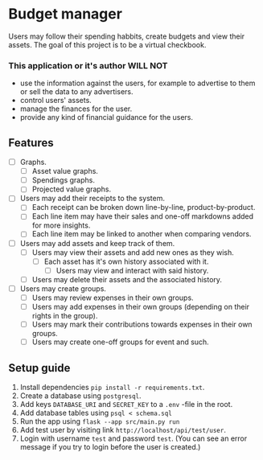 # Budget manager

Users may follow their spending habbits, create budgets and view their assets. The goal of this project is to be a virtual checkbook.

### This application or it's author WILL NOT
- use the information against the users, for example to advertise to them or sell the data to any advertisers.
- control users' assets.
- manage the finances for the user.
- provide any kind of financial guidance for the users.

## Features
- [ ] Graphs.
  - [ ] Asset value graphs.
  - [ ] Spendings graphs.
  - [ ] Projected value graphs.
- [ ] Users may add their receipts to the system.
  - [ ] Each receipt can be broken down line-by-line, product-by-product.
  - [ ] Each line item may have their sales and one-off markdowns added for more insights.
  - [ ] Each line item may be linked to another when comparing vendors.
- [ ] Users may add assets and keep track of them.
  - [ ] Users may view their assets and add new ones as they wish.
    - [ ] Each asset has it's own history associated with it.
      - [ ] Users may view and interact with said history.
  - [ ] Users may delete their assets and the associated history.
- [ ] Users may create groups.
  - [ ] Users may review expenses in their own groups.
  - [ ] Users may add expenses in their own groups (depending on their rights in the group).
  - [ ] Users may mark their contributions towards expenses in their own groups.
  - [ ] Users may create one-off groups for event and such.

## Setup guide

1. Install dependencies `pip install -r requirements.txt`.
2. Create a database using `postgresql`.
3. Add keys `DATABASE_URI` and `SECRET_KEY` to a `.env` -file in the root.
4. Add database tables using `psql < schema.sql`
5. Run the app using `flask --app src/main.py run`
6. Add test user by visiting link `http://localhost/api/test/user`.
7. Login with username `test` and password `test`. (You can see an error message if you try to login before the user is created.)

